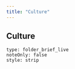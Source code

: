 ```yaml
---
title: "Culture"
---
```

## Culture
```ccard
type: folder_brief_live
noteOnly: false
style: strip
```